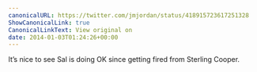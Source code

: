 ```yaml
---
canonicalURL: https://twitter.com/jmjordan/status/418915723617251328
ShowCanonicalLink: true
CanonicalLinkText: View original on
date: 2014-01-03T01:24:26+00:00
---
```

It’s nice to see Sal is doing OK since getting fired from Sterling Cooper.